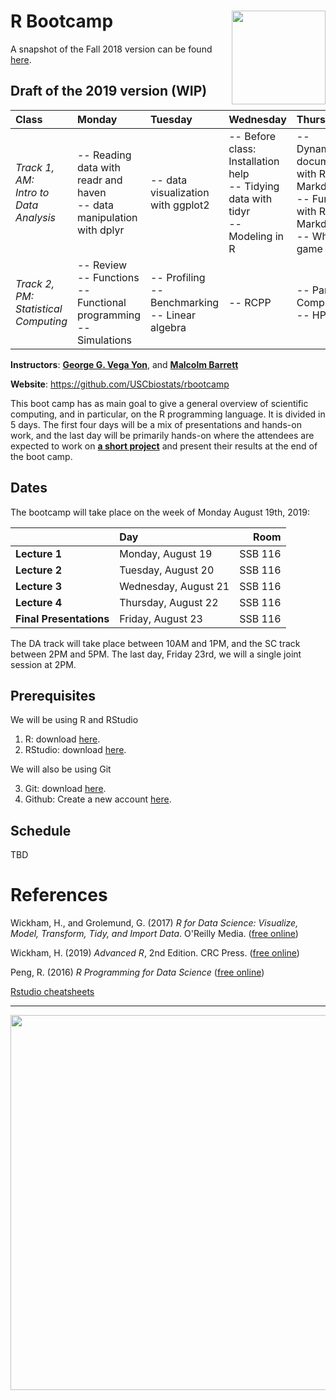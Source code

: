 # R Bootcamp <img src="fig/trojan-rlogo.svg" width="150px" align="right">

A snapshot of the Fall 2018 version can be found [here](https://github.com/USCbiostats/rbootcamp/tree/fall2018).


## Draft of the 2019 version (WIP)

Class | Monday | Tuesday | Wednesday | Thursday | Friday |
|:--|:--|:--|:--|:--|:--|
|  *Track 1, AM:<br>Intro to Data Analysis* | -- Reading data with readr and haven <br> -- data manipulation with dplyr |-- data visualization with ggplot2  |  -- Before class: Installation help <br>  -- Tidying data with tidyr <br> -- Modeling in R <br> | -- Dynamic documents with R Markdown <br> -- Fun with R Markdown <br> -- Whole game | <br> -- Code Cafe |
|  *Track 2, PM:<br>Statistical Computing* | -- Review <br> -- Functions <br> -- Functional programming <br> -- Simulations  | -- Profiling <br> -- Benchmarking <br> -- Linear algebra | -- RCPP |  -- Parallel Computing <br> -- HPC | -- Code Cafe |

**Instructors**: [**George G. Vega Yon**](https://ggvy.cl), and [**Malcolm Barrett**](https://malco.io)


**Website**: https://github.com/USCbiostats/rbootcamp

This boot camp has as main goal to give a general overview of scientific
computing, and in particular, on the R programming language. It is
divided in 5 days. The first four days will be a mix of presentations
and hands-on work, and the last day will be primarily hands-on where the
attendees are expected to work on [**a short project**](projects/) and present their
results at the end of the boot camp.

## Dates

The bootcamp will take place on the week of Monday August 19th, 2019:

|    | Day | Room |
|:---|:---|---:|
| **Lecture 1** | Monday, August 19 | SSB 116 |
| **Lecture 2** | Tuesday, August 20 | SSB 116|
| **Lecture 3** | Wednesday, August 21 | SSB 116|
| **Lecture 4** | Thursday, August 22 | SSB 116|
| **Final Presentations** | Friday, August 23 | SSB 116|

The DA track will take place between 10AM and 1PM, and the SC track between 2PM and 5PM.
The last day, Friday 23rd, we will a single joint session at 2PM.


## Prerequisites

We will be using R and RStudio

1.  R: download [here](https://cran.r-project.org/).
2.  RStudio: download [here](https://www.rstudio.com/products/rstudio/download/#download).

We will also be using Git

3.  Git: download [here](https://git-scm.com/downloads).
4.  Github: Create a new account [here](https://github.com/join?source=header-home).


## Schedule

TBD

# References

Wickham, H., and Grolemund, G. (2017) *R for Data Science: Visualize, Model, Transform, Tidy, and Import Data*. O'Reilly Media. ([free online](http://r4ds.had.co.nz/))

Wickham, H. (2019) *Advanced R*, 2nd Edition. CRC Press. ([free online](https://adv-r.hadley.nz/))

Peng, R. (2016) *R Programming for Data Science* ([free online](https://bookdown.org/rdpeng/rprogdatascience))

[Rstudio cheatsheets](https://www.rstudio.com/resources/cheatsheets/)

----

<div align="center">

<img src="fig/hex-stickers.png" width="600px">

</div>
